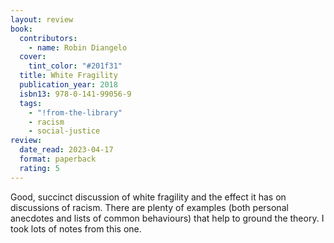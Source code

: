```yaml
---
layout: review
book:
  contributors:
    - name: Robin Diangelo
  cover:
    tint_color: "#201f31"
  title: White Fragility
  publication_year: 2018
  isbn13: 978-0-141-99056-9
  tags:
    - "!from-the-library"
    - racism
    - social-justice
review:
  date_read: 2023-04-17
  format: paperback
  rating: 5
---
```


Good, succinct discussion of white fragility and the effect it has on discussions of racism.
There are plenty of examples (both personal anecdotes and lists of common behaviours) that help to ground the theory.
I took lots of notes from this one.

